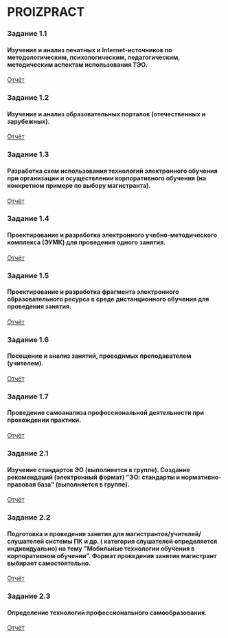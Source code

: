 # PROIZPRACT

### Задание 1.1

#### Изучение и анализ печатных и Internet-источников по методологическим, психологическим, педагогическим, методическим аспектам использования ТЭО.
[Отчёт]()

### Задание 1.2

#### Изучение и анализ образовательных порталов (отечественных и зарубежных).

[Отчёт]()

### Задание 1.3

#### Разработка схем использования технологий электронного обучения при организации и осуществлении корпоративного обучения (на конкретном примере по выбору магистранта). 

[Отчёт]()

### Задание 1.4

#### Проектирование и разработка электронного учебно-методического комплекса (ЭУМК) для проведения одного занятия.

[Отчёт]()

### Задание 1.5

#### Проектирование и разработка фрагмента электронного образовательного ресурса в среде дистанционного обучения для проведения занятия.

[Отчёт]()

### Задание 1.6

#### Посещение и анализ занятий, проводимых преподавателем (учителем).

[Отчёт]()


### Задание 1.7

#### Проведение самоанализа профессиональной деятельности при прохождении практики.

[Отчёт]()

### Задание 2.1

#### Изучение стандартов ЭО (выполняется в группе). Создание рекомендаций (электронный формат) "ЭО: стандарты и нормативно-правовая база" (выполняется в группе).

[Отчёт]()

### Задание 2.2

#### Подготовка и проведения занятия для магистрантов/учителей/слушателей системы ПК и др. ( категория слушателей определяется индивидуально) на тему "Мобильные технологии обучения в корпоративном обучении". Формат проведения занятия магистрант выбирает самостоятельно.

[Отчёт]()

### Задание 2.3

#### Определение технологий профессионального самообразования.

[Отчёт]()


